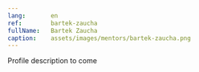 ```yaml
---
lang:       en
ref:        bartek-zaucha
fullName:   Bartek Zaucha
caption:    assets/images/mentors/bartek-zaucha.png
---
```


Profile description to come

